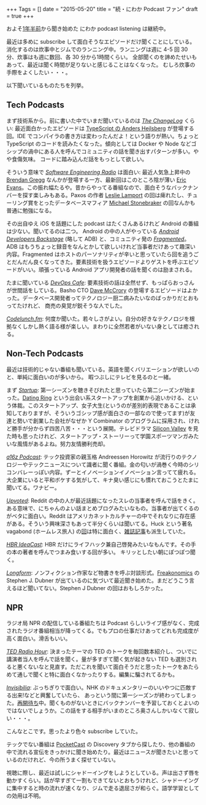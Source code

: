 +++
Tags = []
date = "2015-05-20"
title = "続・にわか Podcast ファン"
draft = true
+++

およそ[1年半前](http://steps.dodgson.org/b/2013/09/21/an-overnight-podcast-listener/)から聞き始めた
にわか podcast listening は継続中。


最近は多めに subscribe して面白そうなエピソードだけ聞くことにしている。
消化するのは炊事中とジムでのランニング中。ランニングは週に 4-5 回 30 分、炊事はも週に数回、各 30 分から1時間くらい。
全部聞くのを諦めたせいもあって、最近は聞く時間が足りないと感じることはなくなった。
むしろ炊事の手際をよくしたい・・・。

以下聞いているものたちを列挙。

## Tech Podcasts

まず技術系から。前に書いた中でいまだ聞いているのは *[The ChangeLog](https://changelog.com/)* くらい: 最近面白かったエピソードは [TypeScript の Anders Hejlsberg](https://changelog.com/152/) が登場する回。IDE でコンパイラの書き方は変わったんだよ！という語りが熱い。ちょっと TypeScript のコードを読みたくなった。傾向としては Docker や Node などゴシップの渦中にある人を呼んでコミュニティの話を聞き出すパターンが多い。やや食傷気味。
コードに踏み込んだ話をもっとして欲しい。

そういう意味で *[Software Engineering Radio](http://www.se-radio.net/2015/05/se-radio-episode-226-eric-evans-on-domain-driven-design-at-10-years/)* は面白い: 最近人気急上昇中の [Brendan Gregg](http://www.brendangregg.com/) なんかが登場する一方、最新回はこのところ陰が薄い [Eric Evans](http://www.se-radio.net/2015/04/se-radio-episode-225-brendan-gregg-on-systems-performance/)。この振れ幅たるや。昔からやってる番組なので、面白そうなバックナンバーを探す楽しみもある。Paxos の作者 [Leslie Lamport](http://www.se-radio.net/2014/04/episode-203-leslie-lamport-on-distributed-systems/) の回は痺れたし、チューリング賞をとったデータベースマフィア [Michael Stonebraker](http://www.se-radio.net/2013/12/episode-199-michael-stonebraker/) の回なんかも普通に勉強になる。

その出自ゆえ iOS を話題にした podcast はたくさんあるけれど Android の番組は少ない。聞いてるのは二つ。
Android の中の人がやっている *[Android Developers Backstage](http://androidbackstage.blogspot.com/)* (略して ADB) と、コミュニティ発の *[Fragmented](http://fragmentedpodcast.com/)*。ADB はもうちょっと録音をなんとかして欲しいけれど当事者だけあって趣深い内容。Fragmented はホストのパーソナリティが辛いと思っていたら回を追うごとだんだん良くなってきた。要素技術を扱うエピソードよりゲストを呼ぶエピソードがいい。頑張っている Android アプリ開発者の話を聞くのは励まされる。

たまに聞いている *[DevOps Cafe](http://devopscafe.org/)*: 要素技術の話は全然せず、もっぱらおっさんが世間話をしている。Basho CTO [Dave McCrory](http://devopscafe.org/show/2015/4/15/devops-cafe-episode-59-dave-mccrory.html) 
の登場するエピソードはよかった。データベース開発者ってテクノロジー厨二病みたいなのばっかりだとおもってたけれど、
商売の臭覚が鋭そうな人でした。

*[Codelunch.fm](http://codelunch.fm/)*: 何度か聞いた。若々しさがよい。自分の好きなテクノロジを根拠なくしかし熱く語る様が楽しい。まわりに全然若者がいない身としては癒される。

## Non-Tech Podcasts

最近は技術的じゃない番組も聞いている。英語を聞くバリエーションが欲しいのと、単純に面白いのが多いから。
暇つぶしにテレビを見るのと一緒。

まず *[Startup](http://gimletmedia.com/show/startup/)*: 第一シーズンを聴きそびれたと思っていたら第二シーズンが始まった。[Dating Ring](https://www.datingring.com/) という出会い系スタートアップを創業から追いかける、という体裁。このスタートアップ、女子大生(というのが差別的表現であることは承知しておりますが、そういうゴシップ感が面白さの一部なので使ってます)が友達と勢いで創業した会社がなぜか Y Combinator のプログラムに採用され、けれど勝手が分からず四苦八苦・・・という展開。テレビドラマ [Silicon Valley](http://www.hbo.com/silicon-valley#/) を見た時も思ったけれど、スタートアップ・ストーリーって学園スポーツマンガみたいな風情があるよね。努力友情勝利売却。

*[a16z Podcast](http://a16z.com/tag/podcasts/)*: テック投資家の親玉格 Andreessen Horowitz が流行りのテクノロジーやテックニュースについて識者に聞く番組。金の匂いが渦巻く今時のシリコンバレーっぽい内容。ずーとイノベーションイノベーション言ってて疲れる。大企業にいると平和ボケする気がして、キナ臭い感じにも慣れておこうとたまに聞いてる。ワナビー。

*[Upvoted](http://www.reddit.com/r/upvoted)*: Reddit の中の人が最近話題になったスレの当事者を呼んで話をきく。ある意味で、にちゃんのよい話まとめブログみたいなもの。当事者が出てくるのがベタに面白い。Reddit はアメリカネットカルチャーの中でそれなりに存在感がある。そういう興味深さもあって半分くらいは聞いてる。Huck という著名 vagabond (ホームレス旅人) の[回](https://www.reddit.com/r/Upvoted/comments/30eako/episode_11_four_walls_and_a_roof/)は特に面白く、[雑誌記事](http://www.newsweek.com/2015/05/01/homeless-millennials-are-transforming-hobo-culture-323151.html)も派生していた。

*[HBR IdeaCast](http://feeds.harvardbusiness.org/harvardbusiness/ideacast)*: HBR だけにライフハック兼自己啓発みたいなもんです。その手の本の著者を呼んでつまみ食いする回が多い。
キリッとしたい朝にぽつぽつ聞く。

*[Longform](http://longform.org/podcast)*: ノンフィクション作家など物書きを呼ぶ対談形式。[Freakonomics](http://freakonomics.com/) の Stephen J. Dubner が出ているのに気づいて最近聞き始めた。まだどうこう言えるほど聞いてない。Stephen J Dubner の回はおもしろかった。

## NPR

ラジオ局 NPR の配信している番組たちは Podcast らしいライブ感がなく、完成されたラジオ番組相当が降ってくる。でもプロの仕事だけあってどれも完成度が高く面白い。滑舌もいい。

*[TED Radio Hour](http://www.npr.org/programs/ted-radio-hour/)*: 決まったテーマの TED のトークを毎回数本紹介し、ついでに講演者当人を呼んで話を聞く。量が多すぎて聞く気が起きない TED も選別されると悪くないなと見直す。ただこれを聞いて面白そうだと思ったトークをあたらめて通しで聞くと特に面白くなかったりする。編集に騙されてるかも。

*[Invisibilia](http://www.npr.org/programs/invisibilia/)*: ぶっちぎりで面白い。NHK のドキュメンタリーのいいやつに匹敵する出来!などと興奮していたら、
あっという間に第一シーズンが終わってしまった。[再開待ち](http://current.org/2015/03/npr-there-will-be-more-invisibilia-episodes/)中。聞くものがないときにバックナンバーを予習しておくとよいのではないでしょうか。この話をする相手がいまのところ奥さんしかいなくて寂しい・・・。

こんなとこです。思ったより色々 subscribe していた。

テックでない番組は [PocketCast](http://www.shiftyjelly.com/pocketcasts) の Discovery タブから探したり、他の番組の中で流れる宣伝をきっかけに聞き始めたり。最近はニュースが聞きたいと思っているのだけれど、今の所うまく探せていない。

視聴に際し、最近は試しにシャドーイングをしようとしている。声は出さず唇を動かすくらい。話が早すぎて一割もできてないとおもうけれど、シャドーイングに集中すると時の流れが速くなり、ジムで走る退屈さが和らぐ。語学学習としての効用は不明。

